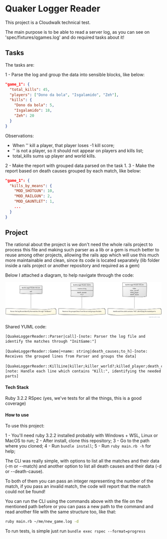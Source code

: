 # Quaker Logger Reader

This project is a Cloudwalk technical test.

The main purpose is to be able to read a server log, as you can see on 'spec/fixtures/qgames.log' and do required tasks about it!

## Tasks

The tasks are:

1 - Parse the log and group the data into sensible blocks, like below:

```json
"game_1": {
  "total_kills": 45,
  "players": ["Dono da bola", "Isgalamido", "Zeh"],
  "kills": {
    "Dono da bola": 5,
    "Isgalamido": 18,
    "Zeh": 20
  }
}
```

Observations:

- When '<world>' kill a player, that player loses -1 kill score;
- '<world>' is not a player, so it should not appear on players and kills list;
- total_kills sums up player and world kills.

2 - Make the report with grouped data parsed on the task 1.
3 - Make the report based on death causes grouped by each match, like below:

```json
"game_1": {
  "kills_by_means": {
    "MOD_SHOTGUN": 10,
    "MOD_RAILGUN": 2,
    "MOD_GAUNTLET": 1,
    ...
  }
}
```

## Project

The rational about the project is we don't need the whole rails project to process this file and making such parser as a lib or a gem is much better to reuse among other projects, allowing the rails app which will use this much more maintainable and clean, since its code is located separately (lib folder inside a rails project or another repository and required as a gem)

Below I attached a diagram, to help navigate through the code:

![Project diagram](./documents/diagram.png)

Shared YUML code:

```
[QuakeLoggerReader::Parser|call]-[note: Parser the log file and identify the matches through "InitGame:"]

[QuakeLoggerReader::Game|+name: string|death_causes;to_h]-[note: Receives the grouped lines from Parser and groups the data]

[QuakeLoggerReader::KillLine|killer;killer_world?;killed_player;death_cause]-[note: Handle each line which contains "Kill:", identifying the needed parts]
```

#### Tech Stack

Ruby 3.2.2
RSpec (yes, we've tests for all the things, this is a good coverage)

#### How to use

To use this project:

1 - You'll need ruby 3.2.2 installed probably with Windows + WSL, Linux or MacOS to run;
2 - After install, clone this repository;
3 - Go to the path where you cloned;
4 - Run `bundle install`;
5 - Run `ruby main.rb -h` for help;

The CLI was really simple, with options to list all the matches and their data
(-m or --match) and another option to list all death causes and their data
(-d or --death-cause).

To both of them you can pass an integer representing the number of the match,
if you pass an invalid match, the code will report that the match could not be
found!

You can run the CLI using the commands above with the file on the mentioned
path before or you can pass a new path to the command and read another file
with the same structure too, like that:

```sh
ruby main.rb ~/me/new_game.log -d
```

To run tests, is simple just run `bundle exec rspec --format=progress`

